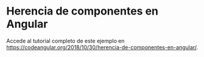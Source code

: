 # Herencia de componentes en Angular

Accede al tutorial completo de este ejemplo en https://codeangular.org/2018/10/30/herencia-de-componentes-en-angular/.
